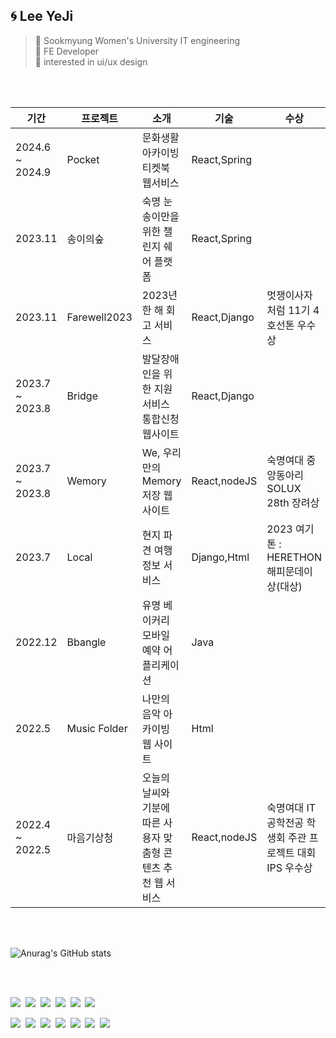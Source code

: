 ## 🌀 Lee YeJi
> 🏫 Sookmyung Women's University IT engineering<br/> 🚀 FE Developer<br/> 💫 interested in ui/ux design
<br/>

<br/>

|기간|프로젝트|소개|기술|수상|바로보기|
|---|---|---|---|---|---|
|2024.6 ~ 2024.9|Pocket|문화생활 아카이빙 티켓북 웹서비스|React,Spring||[Pocket](https://github.com/Pocket2024)
|2023.11|송이의숲|숙명 눈송이만을 위한 챌린지 쉐어 플랫폼|React,Spring|| [송이의숲](https://github.com/Songyee-Challenge)
|2023.11|Farewell2023|2023년 한 해 회고 서비스|React,Django|멋쟁이사자처럼 11기 4호선톤 우수상| [Farewell](https://github.com/FAREWELL2023)
|2023.7 ~ 2023.8|Bridge|발달장애인을 위한 지원서비스 통합신청 웹사이트|React,Django||[Bridge](https://github.com/leeeyez/Bridge)
|2023.7 ~ 2023.8|Wemory|We, 우리만의 Memory 저장 웹사이트|React,nodeJS|숙명여대 중앙동아리 SOLUX 28th 장려상|[Wemory](https://github.com/leeeyez/Wemory)
|2023.7|Local|현지 파견 여행 정보 서비스|Django,Html|2023 여기톤 : HERETHON 해피문데이상(대상)|[Local](https://github.com/leeeyez/Local)
|2022.12|Bbangle|유명 베이커리 모바일 예약 어플리케이션|Java||[Bbangle](https://github.com/leeeyez/bbangle)|
|2022.5|Music Folder| 나만의 음악 아카이빙 웹 사이트|Html||[Music Folder](http://mm.sookmyung.ac.kr/~it2116213), [Code](https://github.com/leeeyez/music-folder)|
|2022.4 ~ 2022.5|마음기상청|오늘의 날씨와 기분에 따른 사용자 맞춤형 콘텐츠 추천 웹 서비스|React,nodeJS|숙명여대 IT공학전공 학생회 주관 프로젝트 대회 IPS 우수상|[마음기상청](https://github.com/leeeyez/mind-forecast)|
<br/>

<br/>


![Anurag's GitHub stats](https://github-readme-stats.vercel.app/api?username=leeeyez&show_icons=true&bg_color=00000000)

<br/>

<br/>

<img src="https://img.shields.io/badge/React-61DAFB?style=flat-square&logo=React&logoColor=white"/>&nbsp;
<img src="https://img.shields.io/badge/Javascript-F7DF1E?style=flat-square&logo=javascript&logoColor=black"/>&nbsp;
<img src="https://img.shields.io/badge/HTML-E34F26?style=flat-square&logo=HTML5&logoColor=white"/>&nbsp;
<img src="https://img.shields.io/badge/CSS3-1572B6?style=flat-square&logo=CSS3&logoColor=white"/>&nbsp;
<img src="https://img.shields.io/badge/Python-3776AB?style=flat-square&logo=Python&logoColor=white"/>&nbsp;
<img src="https://img.shields.io/badge/Bootstrap-7952B3?style=flat-square&logo=bootstrap&logoColor=white"/>&nbsp;


<img src="https://img.shields.io/badge/Git-F05032?style=flat-square&logo=git&logoColor=white"/>&nbsp;
<img src="https://img.shields.io/badge/Gitkraken-179287?style=flat-square&logo=gitkraken&logoColor=white"/>&nbsp;
<img src="https://img.shields.io/badge/Github-181717?style=flat-square&logo=github&logoColor=white"/>&nbsp;
<img src="https://img.shields.io/badge/Notion-000000?style=flat-square&logo=notion&logoColor=white"/>&nbsp;
<img src="https://img.shields.io/badge/VScode-007ACC?style=flat-square&logo=visualstudiocode&logoColor=white"/>&nbsp;
<img src="https://img.shields.io/badge/Discord-5865F2?style=flat-square&logo=discord&logoColor=white"/>&nbsp;
<img src="https://img.shields.io/badge/Figma-F24E1E?style=flat-square&logo=figma&logoColor=white"/>&nbsp;
